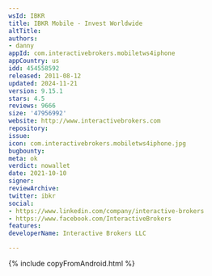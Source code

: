 ```yaml
---
wsId: IBKR
title: IBKR Mobile - Invest Worldwide
altTitle: 
authors:
- danny
appId: com.interactivebrokers.mobiletws4iphone
appCountry: us
idd: 454558592
released: 2011-08-12
updated: 2024-11-21
version: 9.15.1
stars: 4.5
reviews: 9666
size: '47956992'
website: http://www.interactivebrokers.com
repository: 
issue: 
icon: com.interactivebrokers.mobiletws4iphone.jpg
bugbounty: 
meta: ok
verdict: nowallet
date: 2021-10-10
signer: 
reviewArchive: 
twitter: ibkr
social:
- https://www.linkedin.com/company/interactive-brokers
- https://www.facebook.com/InteractiveBrokers
features: 
developerName: Interactive Brokers LLC

---
```


{% include copyFromAndroid.html %}

